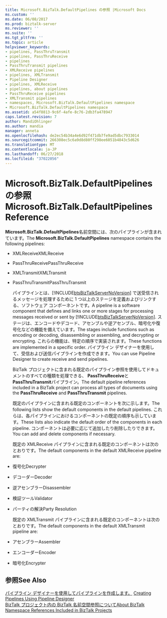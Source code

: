 ```yaml
---
title: Microsoft.BizTalk.DefaultPipelines の参照 |Microsoft Docs
ms.custom: ''
ms.date: 06/08/2017
ms.prod: biztalk-server
ms.reviewer: ''
ms.suite: ''
ms.tgt_pltfrm: ''
ms.topic: article
helpviewer_keywords:
- pipelines, PassThruTransmit
- pipelines, PassThruReceive
- pipelines
- PassThruTransmit pipelines
- XMLReceive pipelines
- pipelines, XMLTransmit
- Pipeline Designer
- pipelines, XMLReceive
- pipelines, about pipelines
- PassThruReceive pipelines
- XMLTransmit pipelines
- namespaces, Microsoft.BizTalk.DefaultPipelines namespace
- Microsoft.BizTalk.DefaultPipelines namespace
ms.assetid: a54f8813-9c6f-4afe-8c76-2db3fa478947
caps.latest.revision: 7
author: MandiOhlinger
ms.author: mandia
manager: anneta
ms.openlocfilehash: de2ec54b34a4e6d92f471db7fe9ad5dbc7933014
ms.sourcegitcommit: 266308ec5c6a9d8d80ff298ee6051b4843c5d626
ms.translationtype: MT
ms.contentlocale: ja-JP
ms.lasthandoff: 06/27/2018
ms.locfileid: "37022056"
---
```

# <a name="microsoftbiztalkdefaultpipelines-reference"></a><span data-ttu-id="b240e-102">Microsoft.BizTalk.DefaultPipelines の参照</span><span class="sxs-lookup"><span data-stu-id="b240e-102">Microsoft.BizTalk.DefaultPipelines Reference</span></span>
<span data-ttu-id="b240e-103">**Microsoft.BizTalk.DefaultPipelines**名前空間には、次のパイプラインが含まれています。</span><span class="sxs-lookup"><span data-stu-id="b240e-103">The **Microsoft.BizTalk.DefaultPipelines** namespace contains the following pipelines:</span></span>  
  
- <span data-ttu-id="b240e-104">XMLReceive</span><span class="sxs-lookup"><span data-stu-id="b240e-104">XMLReceive</span></span>  
  
- <span data-ttu-id="b240e-105">PassThruReceive</span><span class="sxs-lookup"><span data-stu-id="b240e-105">PassThruReceive</span></span>  
  
- <span data-ttu-id="b240e-106">XMLTransmit</span><span class="sxs-lookup"><span data-stu-id="b240e-106">XMLTransmit</span></span>  
  
- <span data-ttu-id="b240e-107">PassThruTransmit</span><span class="sxs-lookup"><span data-stu-id="b240e-107">PassThruTransmit</span></span>  
  
  <span data-ttu-id="b240e-108">パイプラインとは、[!INCLUDE[btsBizTalkServerNoVersion](../includes/btsbiztalkservernoversion-md.md)] で送受信されるメッセージを処理するために 1 つ以上のステージを定義およびリンクする、ソフトウェア コンポーネントです。</span><span class="sxs-lookup"><span data-stu-id="b240e-108">A pipeline is a software component that defines and links one or more stages for processing messages received or sent by [!INCLUDE[btsBizTalkServerNoVersion](../includes/btsbiztalkservernoversion-md.md)].</span></span> <span data-ttu-id="b240e-109">ステージは、エンコードやデコード、アセンブルや逆アセンブル、暗号化や復号化などの機能を備えています。</span><span class="sxs-lookup"><span data-stu-id="b240e-109">The stages include functions such as encoding or decoding, disassembling or assembling, and decrypting or encrypting.</span></span> <span data-ttu-id="b240e-110">これらの機能は、特定の順序で実装されます。</span><span class="sxs-lookup"><span data-stu-id="b240e-110">These functions are implemented in a specific order.</span></span> <span data-ttu-id="b240e-111">パイプライン デザイナーを使用して、受信および送信パイプラインを作成できます。</span><span class="sxs-lookup"><span data-stu-id="b240e-111">You can use Pipeline Designer to create receive and send pipelines.</span></span>  
  
  <span data-ttu-id="b240e-112">BizTalk プロジェクトに含まれる既定のパイプライン参照を使用してドキュメントのすべての種類を処理できる、 **PassThruReceive**と**PassThruTransmit**パイプライン。</span><span class="sxs-lookup"><span data-stu-id="b240e-112">The default pipeline references included in a BizTalk project can process all types of documents using the **PassThruReceive** and **PassThruTransmit** pipelines.</span></span>  
  
  <span data-ttu-id="b240e-113">既定のパイプラインに含まれる既定のコンポーネントを次に示します。</span><span class="sxs-lookup"><span data-stu-id="b240e-113">The following lists show the default components in the default pipelines.</span></span> <span data-ttu-id="b240e-114">これらは、各パイプラインにおけるコンポーネントの既定の順序も示しています。</span><span class="sxs-lookup"><span data-stu-id="b240e-114">These lists also indicate the default order of the components in each pipeline.</span></span> <span data-ttu-id="b240e-115">コンポーネントは必要に応じて追加したり削除したりできます。</span><span class="sxs-lookup"><span data-stu-id="b240e-115">You can add and delete components if necessary.</span></span>  
  
  <span data-ttu-id="b240e-116">既定の XMLReceive パイプラインに含まれる既定のコンポーネントは次のとおりです。</span><span class="sxs-lookup"><span data-stu-id="b240e-116">The default components in the default XMLReceive pipeline are:</span></span>  
  
- <span data-ttu-id="b240e-117">復号化</span><span class="sxs-lookup"><span data-stu-id="b240e-117">Decrypter</span></span>  
  
- <span data-ttu-id="b240e-118">デコーダー</span><span class="sxs-lookup"><span data-stu-id="b240e-118">Decoder</span></span>  
  
- <span data-ttu-id="b240e-119">逆アセンブラー</span><span class="sxs-lookup"><span data-stu-id="b240e-119">Disassembler</span></span>  
  
- <span data-ttu-id="b240e-120">検証ツール</span><span class="sxs-lookup"><span data-stu-id="b240e-120">Validator</span></span>  
  
- <span data-ttu-id="b240e-121">パーティの解決</span><span class="sxs-lookup"><span data-stu-id="b240e-121">Party Resolution</span></span>  
  
  <span data-ttu-id="b240e-122">既定の XMLTransmit パイプラインに含まれる既定のコンポーネントは次のとおりです。</span><span class="sxs-lookup"><span data-stu-id="b240e-122">The default components in the default XMLTransmit pipeline are:</span></span>  
  
- <span data-ttu-id="b240e-123">アセンブラー</span><span class="sxs-lookup"><span data-stu-id="b240e-123">Assembler</span></span>  
  
- <span data-ttu-id="b240e-124">エンコーダー</span><span class="sxs-lookup"><span data-stu-id="b240e-124">Encoder</span></span>  
  
- <span data-ttu-id="b240e-125">暗号化</span><span class="sxs-lookup"><span data-stu-id="b240e-125">Encrypter</span></span>  
  
## <a name="see-also"></a><span data-ttu-id="b240e-126">参照</span><span class="sxs-lookup"><span data-stu-id="b240e-126">See Also</span></span>  
 <span data-ttu-id="b240e-127">[パイプライン デザイナーを使用してパイプラインを作成します。](../core/creating-pipelines-using-pipeline-designer.md) </span><span class="sxs-lookup"><span data-stu-id="b240e-127">[Creating Pipelines Using Pipeline Designer](../core/creating-pipelines-using-pipeline-designer.md) </span></span>  
 [<span data-ttu-id="b240e-128">BizTalk プロジェクト内の BizTalk 名前空間参照について</span><span class="sxs-lookup"><span data-stu-id="b240e-128">About BizTalk Namespace References Included in BizTalk Projects</span></span>](../core/about-biztalk-namespace-references-included-in-biztalk-projects.md)
